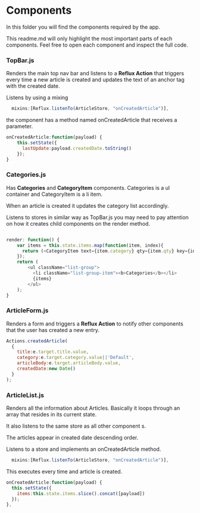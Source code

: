 # Components #

In this folder you will find the components required by the app.

This readme.md will only highlight the most important parts of each components. Feel free to open each component and inspect the full code.

### TopBar.js ###

Renders the main top nav bar and listens to a **Reflux Action** that triggers every time a new article is created and updates the text of an anchor tag with the created date.

Listens by using a mixing
```js
  mixins:[Reflux.listenTo(ArticleStore, "onCreatedArticle")],
```  
the component has a method named onCreatedArticle that receives a parameter.
```js
onCreatedArticle:function(payload) {
    this.setState({
      lastUpdate:payload.createdDate.toString()
    });
}
```

### Categories.js ###

Has **Categories** and **CategoryItem** components. Categories is a ul container and CategoryItem is a li item.

When an article is created it updates the category list accordingly.

Listens to stores in similar way as TopBar.js you may need to pay attention on how it creates child components on the render method.

```js

render: function() {
    var items = this.state.items.map(function(item, index){
      return (<CategoryItem text={item.category} qty={item.qty} key={index}/>);
    });
    return (
        <ul className="list-group">
          <li className="list-group-item"><b>Categories</b></li>
          {items}
        </ul>
    );
}
```

### ArticleForm.js ###

Renders a form and triggers a **Reflux Action** to notify other components that the user has created a new entry.

```js
Actions.createdArticle(
  {
    title:e.target.title.value,
    category:e.target.category.value||'Default',
    articleBody:e.target.articleBody.value,
    createdDate:new Date()
  }
);
```

### ArticleList.js ###
Renders all the information about Articles. Basically it loops through an array that resides in its current state.

It also listens to the same store as all other component s.

The articles appear in created date descending order.

Listens to a store and implements an onCreatedArticle method.
```js
  mixins:[Reflux.listenTo(ArticleStore, "onCreatedArticle")],
```

This executes every time and article is created.
```js
onCreatedArticle:function(payload) {
  this.setState({
    items:this.state.items.slice().concat([payload])
  });
},
```
